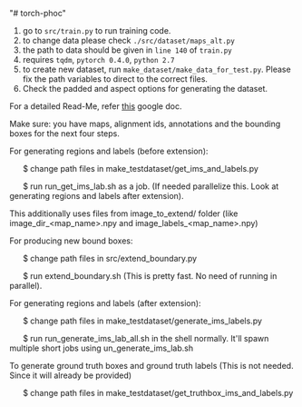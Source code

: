 "# torch-phoc" 
1. go to `src/train.py` to run training code.
2. to change data please check `./src/dataset/maps_alt.py`
3. the path to data should be given in `line 140` of `train.py`
4. requires `tqdm`, `pytorch 0.4.0`, `python 2.7`
5. to create new dataset, run `make_dataset/make_data_for_test.py`. Please fix the path variables to direct to the correct files.
6. Check the padded and aspect options for generating the dataset.

For a detailed Read-Me, refer [this](https://docs.google.com/document/d/1ExURc_Yi76-FEBz1e7iuzYeHCG_ENSAjmml8wyb8le0/edit?usp=sharing) google doc.

Make sure: you have maps, alignment ids, annotations and the bounding boxes for the next four steps.

For generating regions and labels (before extension):

&nbsp;&nbsp;&nbsp;&nbsp;&nbsp;&nbsp;$ change path files in make_testdataset/get_ims_and_labels.py

&nbsp;&nbsp;&nbsp;&nbsp;&nbsp;&nbsp;$ run run_get_ims_lab.sh as a job. (If needed parallelize this. Look at generating regions and labels after extension).

This additionally uses files from image_to_extend/ folder (like image_dir_<map_name>.npy and image_labels_<map_name>.npy)

For producing new bound boxes: 

&nbsp;&nbsp;&nbsp;&nbsp;&nbsp;&nbsp;$ change path files in src/extend_boundary.py

&nbsp;&nbsp;&nbsp;&nbsp;&nbsp;&nbsp;$ run extend_boundary.sh (This is pretty fast. No need of running in parallel).

For generating regions and labels (after extension):

&nbsp;&nbsp;&nbsp;&nbsp;&nbsp;&nbsp;$ change path files in make_testdataset/generate_ims_labels.py

&nbsp;&nbsp;&nbsp;&nbsp;&nbsp;&nbsp;$ run run_generate_ims_lab_all.sh in the shell normally. It'll spawn multiple short jobs using un_generate_ims_lab.sh

To generate ground truth boxes and ground truth labels (This is not needed. Since it will already be provided)

&nbsp;&nbsp;&nbsp;&nbsp;&nbsp;&nbsp;$ change path files in make_testdataset/get_truthbox_ims_and_labels.py
